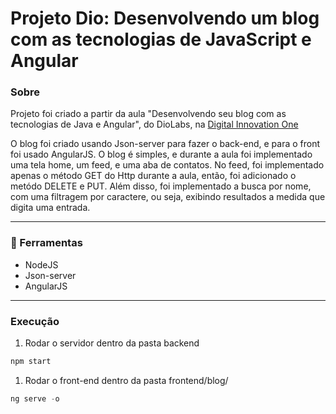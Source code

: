 # Projeto Dio: Desenvolvendo um blog com as tecnologias de JavaScript e Angular
### Sobre
Projeto foi criado a partir da aula "Desenvolvendo seu blog com as tecnologias de Java e Angular", do DioLabs, na [Digital Innovation One](https://digitalinnovation.one/ "Digital Innovation One")

O blog foi criado usando Json-server para fazer o back-end, e para o front foi usado AngularJS. O blog é simples, e durante a aula foi implementado uma tela home, um feed, e uma aba de contatos. No feed, foi implementado apenas o método GET do Http durante a aula, então, foi adicionado o metódo DELETE e PUT. Além disso, foi implementado a busca por nome, com uma filtragem por caractere, ou seja, exibindo resultados a medida que digita uma entrada.

---
### 🚀 Ferramentas
- NodeJS
- Json-server
- AngularJS

---
### Execução
1. Rodar o servidor dentro da pasta backend
```javascript
npm start
```
1. Rodar o front-end dentro da pasta frontend/blog/
```javascript
ng serve -o
```
